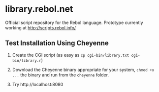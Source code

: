 library.rebol.net
=================

Official script repository for the Rebol language. Prototype currently working at http://scripts.rebol.info/

## Test Installation Using Cheyenne

1. Create the CGI script (as easy as `cp cgi-bin/library.txt cgi-bin/library.r`)

2. Download the Cheyenne binary appropriate for your system, `chmod +x ...` the binary and run from the `cheyenne` folder.

3. Try http://localhost:8080
